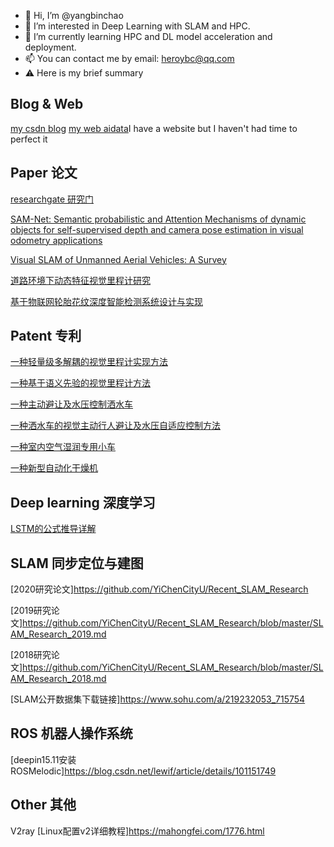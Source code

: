 - 👋 Hi, I’m @yangbinchao
- 👀 I’m interested in Deep Learning with SLAM and HPC.
- 🌱 I’m currently learning HPC and DL model acceleration and deployment.
- 📫 You can contact me by email: heroybc@qq.com
- ⚠️ Here is my brief summary

## Blog & Web
[my csdn blog](https://blog.csdn.net/heroybc?type=blog)
[my web aidata](www.aidata.site)I have a website but I haven't had time to perfect it

## Paper 论文
[researchgate 研究门](https://www.researchgate.net/profile/Binchao-Yang)

[SAM-Net: Semantic probabilistic and Attention Mechanisms of dynamic objects for self-supervised depth and camera pose estimation in visual odometry applications](https://www.researchgate.net/publication/356753990_SAM-Net_Semantic_probabilistic_and_Attention_Mechanisms_of_dynamic_objects_for_self-supervised_depth_and_camera_pose_estimation_in_visual_odometry_applications)

[Visual SLAM of Unmanned Aerial Vehicles: A Survey](https://www.researchgate.net/publication/358432831_Visual_SLAM_of_Unmanned_Aerial_Vehicles_A_Survey)

[道路环境下动态特征视觉里程计研究](https://kns.cnki.net/kcms/detail/detail.aspx?dbcode=CAPJ&dbname=CAPJLAST&filename=JSGG20210728001&uniplatform=NZKPT&v=3Qinehu7XHK-nmzDYb18B2Ipv82blyuRTQ4ptYiX6FyMVWtCwa0Bej2_AWsAeFrE)

[基于物联网轮胎花纹深度智能检测系统设计与实现](http://qikan.cqvip.com/Qikan/Article/Detail?id=675545941&from=Qikan_Search_Index)


## Patent 专利
[一种轻量级多解耦的视觉里程计实现方法](https://kns.cnki.net/kcms/detail/detail.aspx?dbcode=SCPD&dbname=SCPD2022&filename=CN114034312A&uniplatform=NZKPT&v=TWw4lBQsaCJqF6pZUZxQ3QyiWALZuNB46dXpXqvHHvDarhQ0YmdidPR1f_u5MGpE)

[一种基于语义先验的视觉里程计方法](https://kns.cnki.net/kcms/detail/detail.aspx?dbcode=SCPD&dbname=SCPD2021&filename=CN112819853A&uniplatform=NZKPT&v=FlW_wdgDE1X90oy1DorgaC_c_BIT6udFq4CbFyNcPZopuuhuAXw2IFCOx5NqjwZs)

[一种主动避让及水压控制洒水车](https://kns.cnki.net/kcms/detail/detail.aspx?dbcode=SCPD&dbname=SCPD2021&filename=CN213978790U&uniplatform=NZKPT&v=Dei5ecTWsW2VRlxeHSDTcH1a2atrOaimyv0FaZQWvDF-yWuQykEygNRQrkIqA09F)

[一种洒水车的视觉主动行人避让及水压自适应控制方法](https://kns.cnki.net/kcms/detail/detail.aspx?dbcode=SCPD&dbname=SCPD2021&filename=CN112395961A&uniplatform=NZKPT&v=y5zpzPqm7dsOua6azBD4J2T-J1bex8MTnLqZGoBgmcnVTKHrlmEM9Fi1SpTm0I8C)

[一种室内空气湿润专用小车](https://kns.cnki.net/kcms/detail/detail.aspx?dbcode=SCPD&dbname=SCPD2018&filename=CN207610318U&uniplatform=NZKPT&v=PtEsYWUv_RS6YLi8xG-mgadbqc_e488K2ocFudo0r0ZlniyM9qifHh1IKQwHNX7w)

[一种新型自动化干燥机](https://kns.cnki.net/kcms/detail/detail.aspx?dbcode=SCPD&dbname=SCPD2018&filename=CN207422846U&uniplatform=NZKPT&v=3wurLUydCZUsWwtBUkfKFiCbFk1x8-GWyaGPmqFwUMrAJQRmBQ8b9_Fc8KIU4vmD)


## Deep learning 深度学习
[LSTM的公式推导详解](https://blog.csdn.net/u010754290/article/details/47167979)

## SLAM 同步定位与建图
[2020研究论文]https://github.com/YiChenCityU/Recent_SLAM_Research

[2019研究论文]https://github.com/YiChenCityU/Recent_SLAM_Research/blob/master/SLAM_Research_2019.md

[2018研究论文]https://github.com/YiChenCityU/Recent_SLAM_Research/blob/master/SLAM_Research_2018.md

[SLAM公开数据集下载链接]https://www.sohu.com/a/219232053_715754



## ROS 机器人操作系统
[deepin15.11安装ROSMelodic]https://blog.csdn.net/lewif/article/details/101151749

## Other 其他
V2ray
[Linux配置v2详细教程]https://mahongfei.com/1776.html

<!---
yangbinchao/yangbinchao is a ✨ special ✨ repository because its `README.md` (this file) appears on your GitHub profile.
You can click the Preview link to take a look at your changes.
--->

